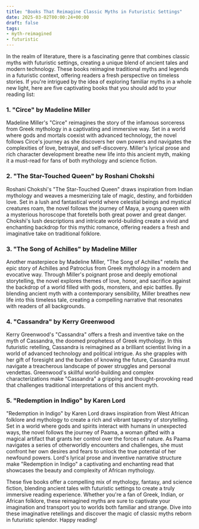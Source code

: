 ```yaml
---
title: "Books That Reimagine Classic Myths in Futuristic Settings"
date: 2025-03-02T00:00:24+00:00
draft: false
tags: 
- myth-reimagined
- futuristic
---
```


In the realm of literature, there is a fascinating genre that combines classic myths with futuristic settings, creating a unique blend of ancient tales and modern technology. These books reimagine traditional myths and legends in a futuristic context, offering readers a fresh perspective on timeless stories. If you're intrigued by the idea of exploring familiar myths in a whole new light, here are five captivating books that you should add to your reading list:

### 1. "Circe" by Madeline Miller

Madeline Miller's "Circe" reimagines the story of the infamous sorceress from Greek mythology in a captivating and immersive way. Set in a world where gods and mortals coexist with advanced technology, the novel follows Circe's journey as she discovers her own powers and navigates the complexities of love, betrayal, and self-discovery. Miller's lyrical prose and rich character development breathe new life into this ancient myth, making it a must-read for fans of both mythology and science fiction.

### 2. "The Star-Touched Queen" by Roshani Chokshi

Roshani Chokshi's "The Star-Touched Queen" draws inspiration from Indian mythology and weaves a mesmerizing tale of magic, destiny, and forbidden love. Set in a lush and fantastical world where celestial beings and mystical creatures roam, the novel follows the journey of Maya, a young queen with a mysterious horoscope that foretells both great power and great danger. Chokshi's lush descriptions and intricate world-building create a vivid and enchanting backdrop for this mythic romance, offering readers a fresh and imaginative take on traditional folklore.

### 3. "The Song of Achilles" by Madeline Miller

Another masterpiece by Madeline Miller, "The Song of Achilles" retells the epic story of Achilles and Patroclus from Greek mythology in a modern and evocative way. Through Miller's poignant prose and deeply emotional storytelling, the novel explores themes of love, honor, and sacrifice against the backdrop of a world filled with gods, monsters, and epic battles. By blending ancient myth with a contemporary sensibility, Miller breathes new life into this timeless tale, creating a compelling narrative that resonates with readers of all backgrounds.

### 4. "Cassandra" by Kerry Greenwood

Kerry Greenwood's "Cassandra" offers a fresh and inventive take on the myth of Cassandra, the doomed prophetess of Greek mythology. In this futuristic retelling, Cassandra is reimagined as a brilliant scientist living in a world of advanced technology and political intrigue. As she grapples with her gift of foresight and the burden of knowing the future, Cassandra must navigate a treacherous landscape of power struggles and personal vendettas. Greenwood's skillful world-building and complex characterizations make "Cassandra" a gripping and thought-provoking read that challenges traditional interpretations of this ancient myth.

### 5. "Redemption in Indigo" by Karen Lord

"Redemption in Indigo" by Karen Lord draws inspiration from West African folklore and mythology to create a rich and vibrant tapestry of storytelling. Set in a world where gods and spirits interact with humans in unexpected ways, the novel follows the journey of Paama, a woman gifted with a magical artifact that grants her control over the forces of nature. As Paama navigates a series of otherworldly encounters and challenges, she must confront her own desires and fears to unlock the true potential of her newfound powers. Lord's lyrical prose and inventive narrative structure make "Redemption in Indigo" a captivating and enchanting read that showcases the beauty and complexity of African mythology.

These five books offer a compelling mix of mythology, fantasy, and science fiction, blending ancient tales with futuristic settings to create a truly immersive reading experience. Whether you're a fan of Greek, Indian, or African folklore, these reimagined myths are sure to captivate your imagination and transport you to worlds both familiar and strange. Dive into these imaginative retellings and discover the magic of classic myths reborn in futuristic splendor. Happy reading!